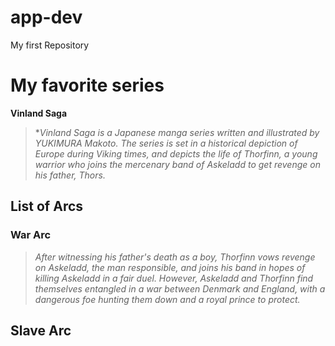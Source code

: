 # app-dev
My first Repository
# My favorite series
**Vinland Saga**
> **Vinland Saga is a Japanese manga series written and illustrated by YUKIMURA Makoto. The series is set in a historical depiction of Europe during Viking times, and depicts the life of Thorfinn, a young warrior who joins the mercenary band of Askeladd to get revenge on his father, Thors.*
## List of Arcs
### War Arc
> *After witnessing his father's death as a boy, Thorfinn vows revenge on Askeladd, the man responsible, and joins his band in hopes of killing Askeladd in a fair duel. However, Askeladd and Thorfinn find themselves entangled in a war between Denmark and England, with a dangerous foe hunting them down and a royal prince to protect.*
## Slave Arc
